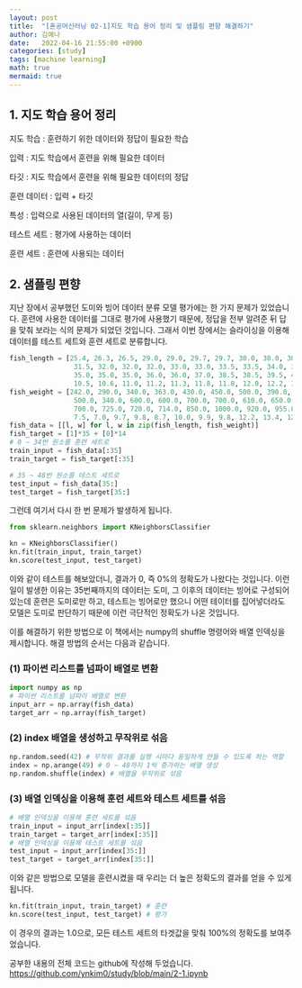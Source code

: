 ```yaml
---
layout: post
title:  "[혼공머신러닝 02-1]지도 학습 용어 정리 및 샘플링 편향 해결하기"
author: 김예나
date:   2022-04-16 21:55:00 +0900
categories: [study]
tags: [machine learning]
math: true
mermaid: true
---
```

  

## 1\. 지도 학습 용어 정리


지도 학습 : 훈련하기 위한 데이터와 정답이 필요한 학습

입력 : 지도 학습에서 훈련을 위해 필요한 데이터

타깃 : 지도 학습에서 훈련을 위해 필요한 데이터의 정답

훈련 데이터 : 입력 + 타깃

특성 : 입력으로 사용된 데이터의 열(길이, 무게 등)

테스트 세트 : 평가에 사용하는 데이터

훈련 세트 : 훈련에 사용되는 데이터


## 2\. 샘플링 편향


지난 장에서 공부했던 도미와 빙어 데이터 분류 모델 평가에는 한 가지 문제가 있었습니다. 훈련에 사용한 데이터를 그대로 평가에 사용했기 때문에, 정답을 전부 알려준 뒤 답을 맞춰 보라는 식의 문제가 되었던 것입니다. 그래서 이번 장에서는 슬라이싱을 이용해 데이터를 테스트 세트와 훈련 세트로 분류합니다.


```python
fish_length = [25.4, 26.3, 26.5, 29.0, 29.0, 29.7, 29.7, 30.0, 30.0, 30.7, 31.0, 31.0, 
                31.5, 32.0, 32.0, 32.0, 33.0, 33.0, 33.5, 33.5, 34.0, 34.0, 34.5, 35.0, 
                35.0, 35.0, 35.0, 36.0, 36.0, 37.0, 38.5, 38.5, 39.5, 41.0, 41.0, 9.8, 
                10.5, 10.6, 11.0, 11.2, 11.3, 11.8, 11.8, 12.0, 12.2, 12.4, 13.0, 14.3, 15.0]
fish_weight = [242.0, 290.0, 340.0, 363.0, 430.0, 450.0, 500.0, 390.0, 450.0, 500.0, 475.0, 500.0, 
                500.0, 340.0, 600.0, 600.0, 700.0, 700.0, 610.0, 650.0, 575.0, 685.0, 620.0, 680.0, 
                700.0, 725.0, 720.0, 714.0, 850.0, 1000.0, 920.0, 955.0, 925.0, 975.0, 950.0, 6.7, 
                7.5, 7.0, 9.7, 9.8, 8.7, 10.0, 9.9, 9.8, 12.2, 13.4, 12.2, 19.7, 19.9]
fish_data = [[l, w] for l, w in zip(fish_length, fish_weight)]
fish_target = [1]*35 + [0]*14
# 0 ~ 34번 원소를 훈련 세트로
train_input = fish_data[:35]
train_target = fish_target[:35]

# 35 ~ 48번 원소를 테스트 세트로
test_input = fish_data[35:]
test_target = fish_target[35:]
```


그런데 여기서 다시 한 번 문제가 발생하게 됩니다.


```python
from sklearn.neighbors import KNeighborsClassifier

kn = KNeighborsClassifier()
kn.fit(train_input, train_target)
kn.score(test_input, test_target)
```


이와 같이 테스트를 해보았더니, 결과가 0, 즉 0%의 정확도가 나왔다는 것입니다. 이런 일이 발생한 이유는 35번째까지의 데이터는 도미, 그 이후의 데이터는 빙어로 구성되어 있는데 훈련은 도미로만 하고, 테스트는 빙어로만 했으니 어떤 테이터를 집어넣더라도 모델은 도미로 판단하기 때문에 이런 극단적인 정확도가 나온 것입니다.

이를 해결하기 위한 방법으로 이 책에서는 numpy의 shuffle 명령어와 배열 인덱싱을 제시합니다. 해결 방법의 순서는 다음과 같습니다.


### (1) 파이썬 리스트를 넘파이 배열로 변환


```python
import numpy as np
# 파이썬 리스트를 넘파이 배열로 변환
input_arr = np.array(fish_data)
target_arr = np.array(fish_target)
```


### (2) index 배열을 생성하고 무작위로 섞음


```python
np.random.seed(42) # 무작위 결과를 실행 시마다 동일하게 만들 수 있도록 하는 역할
index = np.arange(49) # 0 ~ 48까지 1씩 증가하는 배열 생성
np.random.shuffle(index) # 배열을 무작위로 섞음
```


### (3) 배열 인덱싱을 이용해 훈련 세트와 테스트 세트를 섞음


```python
# 배열 인덱싱을 이용해 훈련 세트를 섞음
train_input = input_arr[index[:35]]
train_target = target_arr[index[:35]]
# 배열 인덱싱을 이용해 테스트 세트를 섞음
test_input = input_arr[index[35:]]
test_target = target_arr[index[35:]]
```


이와 같은 방법으로 모델을 훈련시켰을 때 우리는 더 높은 정확도의 결과를 얻을 수 있게 됩니다.


```python
kn.fit(train_input, train_target) # 훈련
kn.score(test_input, test_target) # 평가
```

이 경우의 결과는 1.0으로, 모든 테스트 세트의 타겟값을 맞춰 100%의 정확도를 보여주었습니다.


공부한 내용의 전체 코드는 github에 작성해 두었습니다.
<https://github.com/ynkim0/study/blob/main/2-1.ipynb>